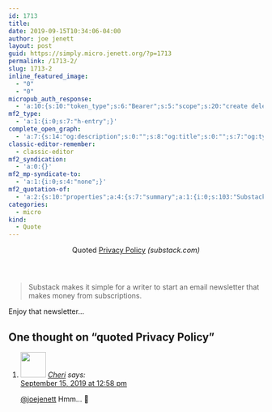 ```yaml
---
id: 1713
title: 
date: 2019-09-15T10:34:06-04:00
author: joe jenett
layout: post
guid: https://simply.micro.jenett.org/?p=1713
permalink: /1713-2/
slug: 1713-2
inline_featured_image:
  - "0"
  - "0"
micropub_auth_response:
  - 'a:10:{s:10:"token_type";s:6:"Bearer";s:5:"scope";s:20:"create delete update";s:2:"me";s:32:"https://simply.joejenett.com/";s:9:"issued_by";s:59:"https://simply.joejenett.com/wp-json/indieauth/1.0/token";s:9:"client_id";s:20:"https://omnibear.com";s:11:"client_name";s:8:"Omnibear";s:11:"client_icon";s:29:"https://omnibear.com/logo.svg";s:9:"issued_at";i:1568130348;s:4:"user";i:1;s:13:"last_accessed";i:1568557724;}'
mf2_type:
  - 'a:1:{i:0;s:7:"h-entry";}'
complete_open_graph:
  - 'a:7:{s:14:"og:description";s:0:"";s:8:"og:title";s:0:"";s:7:"og:type";s:0:"";s:12:"twitter:card";s:7:"summary";s:15:"twitter:creator";s:0:"";s:19:"twitter:description";s:0:"";s:8:"og:image";s:0:"";}'
classic-editor-remember:
  - classic-editor
mf2_syndication:
  - 'a:0:{}'
mf2_mp-syndicate-to:
  - 'a:1:{i:0;s:4:"none";}'
mf2_quotation-of:
  - 'a:2:{s:10:"properties";a:4:{s:7:"summary";a:1:{i:0;s:103:"Substack makes it simple for a writer to start an email newsletter that makes money from subscriptions.";}s:4:"name";a:1:{i:0;s:14:"Privacy Policy";}s:3:"url";a:1:{i:0;s:28:"https://substack.com/privacy";}s:11:"publication";a:1:{i:0;s:12:"substack.com";}}s:4:"type";s:4:"cite";}'
categories:
  - micro
kind:
  - Quote
---
```

<div class="entry-reaction"><section class="h-cite response u-quotation-of "><header><span class="kind-display-text">Quoted</span> <a href="https://substack.com/privacy" class="p-name u-url">Privacy Policy</a><em> (<span class="p-publication">substack.com</span>)</em></header>
<blockquote class="e-summary">Substack makes it simple for a writer to start an email newsletter that makes money from subscriptions.</blockquote></section></div>
<div class="entry-content e-content" itemprop="description articleBody">
<p>Enjoy that newsletter…</p></div>

<h2 id="comments-title">One thought on “<span>quoted Privacy Policy</span>”		</h2>


<ol class="commentlist">
<li class="comment even thread-even depth-1 u-comment h-cite h-entry p-comment" id="li-comment-439">
<article id="comment-439" class="comment " itemprop="comment" itemscope="" itemtype="http://schema.org/Comment">
<footer>
<address class="comment-author p-author author vcard hcard h-card" itemprop="creator" itemscope="" itemtype="http://schema.org/Person">
<img alt="" src="https://micro.blog/Cheri/avatar.jpg" srcset="https://micro.blog/Cheri/avatar.jpg 2x" class="avatar avatar-50 photo avatar-default local-avatar u-photo" itemprop="image" loading="lazy" width="50" height="50">				<cite class="fn p-name" itemprop="name"><a href="https://micro.blog/Cheri" rel="external nofollow ugc" class="u-url url">Cheri</a></cite> <span class="says">says:</span>					</address>
<!-- .comment-author .vcard -->

<div class="comment-meta commentmetadata">
<a href="https://micro.blog/Cheri/5542529"><time class="updated published dt-updated dt-published" datetime="2019-09-15T12:58:29-04:00" itemprop="datePublished dateModified dateCreated">
September 15, 2019 at 12:58 pm						</time></a>
</div>
<!-- .comment-meta .commentmetadata -->
</footer>

<div class="comment-content e-content p-summary p-name" itemprop="text name description">
<p><a href="https://micro.blog/joejenett" rel="nofollow ugc">@joejenett</a> Hmm… 🧐</p></div></article></li></ol>